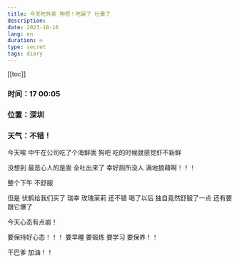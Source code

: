 ```yaml
---
title: 今天吃外卖 狗把！吃屎了 吐晕了
description: 
date: 2023-10-16
lang: en
duration: ∞
type: secret
tags: diary
---
```

[[toc]]

### 时间：17 00:05

### 位置：深圳

### 天气：不错！

今天唉 中午在公司吃了个海鲜面 狗吧 吃的时候就感觉虾不新鲜

没想到 最恶心人的是面 全吐出来了 幸好厕所没人 满地狼藉啊！！！

整个下午 不舒服 

但是 伏鹤给我们买了 瑞幸 玫瑰茉莉 还不错 喝了以后 独自竟然舒服了一点 还有要跟它爆了

今天心态有点崩！

要保持好心态！！！ 要早睡 要锻炼 要学习 要保养！！

干巴爹  加油！！